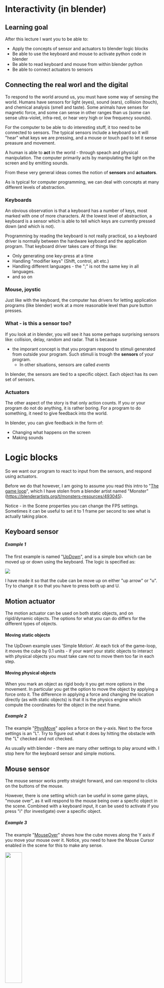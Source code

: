 # Interactivity (in blender)

## Learning goal
After this lecture I want you to be able to:

* Apply the concepts of sensor and actuators to blender logic blocks
* Be able to use the keyboard and mouse to activate python code in blender
* Be able to read keyboard and mouse from within blender python
* Be able to connect actuators to sensors

## Connecting the real worl and the digital
To respond to the world around us, you must have some way of sensing the world. Humans have sensors for light (eyes), sound (ears), collision (touch), and chemical analysis (smell and taste). Some animals have senses for magnetic force, and some can sense in other ranges than us (some can sense ultra-violet, infra-red, or hear very high or low frequency sounds).

For the computer to be able to do interesting stuff, it too need to be connected to sensors. The typical sensors include a keyboard so it will "hear" what keys we are pressing, and a mouse or touch pad to let it sense preasure and movement.

A human is able to **act** in the world - through speach and physical manipulation. The computer primarily acts by manipulating the light on the screen and by emitting sounds. 

From these very general ideas comes the notion of **sensors** and **actuators**.

As is typical for computer programming, we can deal with concepts at many different levels of abstraction.

### Keyboards
An obvious observation is that a keyboard has a number of keys, most marked with one of more characters. At the lowest level of abstraction, a keyboard is a sensor which is able to tell which keys are currently pressed down (and which is not).

Programming by reading the keyboard is not really practical, so a keyboard driver is normally between the hardware keyboard and the application program. That keyboard driver takes care of things like:

* Only generating one key-press at a time
* Handling "modifier keys" (Shift, control, alt etc.)
* Handling different languages - the ";" is not the same key in all languages.
* and so on

### Mouse, joystic
Just like with the keyboard, the computer has drivers for letting application programs (like blender) work at a more reasonable level than pure button presses.

### What - is this a sensor too?
If you look at in blender, you will see it has some perhaps surprising sensors like: collision, delay, random and radar. That is because

* the imporant concept is that you program respond to stimuli generated from outside your program. Such stimuli is trough the **sensors** of your program.
	* In other situations, sensors are called *events*

In blender, the sensors are tied to a specific object. Each object has its own set of sensors.

### Actuators
The other aspect of the story is that only action counts. If you or your program do not do anything, it is rather boring. For a program to do something, it need to give feedback into the world.

In blender, you can give feedback in the form of:

* Changing what happens on the screen
* Making sounds

# Logic blocks
So we want our program to react to input from the sensors, and respond using actuators.

Before we do that however, I am going to assume you read this intro to "[The game loop](BGEGuide-to-the-GameLoop.pdf)", which I have stolen from a blender artist named "Monster" (https://blenderartists.org/t/monsters-resources/493045).

Notice - in the Scene properties you can change the FPS settings. Sometimes it can be useful to set it to 1 frame per second to see what is actually taking place.

## Keyboard sensor
##### Example 1
The first example is named "[UpDown](blend/UpDown.blend)", and is a simple box which can be moved up or down using the keyboard. The logic is specified as:

<img src="img/UpDownLogic.png">

I have made it so that the cube can be move up on either "up arrow" or "u". Try to change it so that you have to press both up and U.

## Motion actuator
The motion actuator can be used on both static objects, and on rigid/dynamic objects. The options for what you can do differs for the different types of objects.

#### Moving static objects
The UpDown example uses 'Simple Motion'. At each tick of the game-loop, it moves the cube by 0.1 units - if your want your static objects to interact with physical objects you must take care not to move them too far in each step.

#### Moving physical objects
When you mark an object as rigid body it you get more options in the movement. In particular you get the option to move the object by applying a force onto it. 
The difference in applying a force and changing the location directly (as with static objects) is that it is the physics engine which compute the coordinates for the object in the next frame.

##### Example 2
The example "[PhysMove](blend/PhysMove.blend)" applies a force on the y-axis. Next to the force settings is an "L". Try to figure out what it does by hitting the obstacle with the "L" checked and not checked.

As usually with blender - there are many other settings to play around with. I stop here for the keyboard sensor and simple motions.

## Mouse sensor
The mouse sensor works pretty straight forward, and can respond to clicks on the buttons of the mouse.

However, there is one setting which can be useful in some game plays, "mouse over", as it will respond to the mouse being over a specfic object in the scene. Combined with a keyboard input, it can be used to activate if you press "i" (for investigate) over a specific object.

##### Example 3
The example "[MouseOver](blend/MouseOver.blend)" shows how the cube moves along the Y axis if you move your mouse over it. Notice, you need to have the Mouse Cursor enabled in the scene for this to make any sense.

<img width="33%" src="img/EnableMouseCursor.png">

## Sound activator
To add sound effects, you need to use a sound actuator. It has different settings, and I believe [the manual actually describe them fairly well](https://docs.blender.org/manual/en/latest/game_engine/logic/actuators/types/sound.html).

##### Example 4
The example "[Sound](blend/Sound.blend)" plays the boing sound when you move the cursor over the cube. Notice, the play mode of the actuator is set to "Play End", which will play the sound to the end, and ignore other signals to start playing while it is still finishing its first sound.

## Colision sensor
The collision sensor activates if the bounding box of object it is attached to is hits the bounding box of some other object. 

##### Example 5
In the example "[Boings](blend/Boings.blend)" a boing sound will be played each time one of the blue balls hits something.

## Delay, always and Edit object
The "[BallMill](blend/BallMill.blend)" uses a few other sensors and actuators. The main build is a mill wheel which is hinged on a stand. There is a feeder box that collects the balls, and the gravity and mass of the balls force the wheel to turn.

Besides the build, it is necessary to produce new balls at a steady rate, and in order for the balls not to fill up the universe, they die after a while. Lets see how this is done.

##### Making new balls
The actuator "Edit object" has several settings, here I use the "Add object". The ball will be added at the location of the owner of the actuator - in this case it is an "Empty". The object to be added must exist already in the scene. I have hidden it in the second layer. It does not matter where it is, it is used as a template and a new copy is made each time the actuator fires

##### Making many new balls
The new ball actuator is tied to an "Always sensor". That sensor simply fires at each frame. Except in our case it has a "skip of 30 frames". At 60 FPS, that is two new balls every five second. 

Notice the "[True level triggering](https://docs.blender.org/manual/en/latest/game_engine/logic/sensors/introduction.html#game-engine-logic-sensors-common-options)":

<img width="75%" src="img/Always.png">

If you do not mark this one, the "Always" is actually run only once at the beginning of the game.

##### Making the balls die
If you select the ball in the other layer, you can see it has a delay sensor. It delays for 300 frames (5 seconds at 60 FPS), then fires. The actuator is again a "Edit object" actuator, this time with "End object" as the action.

## Combining logic bricks into a small game
As you know, I have drawn some of my examples from [the car game tutorial](http://blender.freemovies.co.uk/car-game-tutorials/).

There is a [section on getting the camera to work](https://www.youtube.com/watch?v=kJNnFw0Qlic) as shown in class. 

I was not able to demo the camera in class, but here is what you need to do

<img width="50%" src="img/Camera_actuator.png">

I had forgotten to set the min and max distance, so the camera plastered itself on the car. The different properties of the camera actuator are:

* `Camera Object`- the object the camera will be following
* `Height`- how high above the `Camera Object` the camera is.
* `Axis`- what is forward on the `Camera Object`. 
* `Min`and `Max` the distance behind (with respect to the `Axis`) the camera will follow the `Camera Object`.
* `Dampning`

There are two things more - you have to activate the camera before you start the game. Setting the view to be the active camera ("Numpad 0")

<img width="66%" src="img/Active_camera.png">

When I do this, I end with a view like this (more or less):

<img width="66%" src="img/SmallCameraPerspective.png">

To make the view be all of the 3D scene, you need to enter camera mode, and then press "Home".


#### Gemstone
I could not resist, and made a gemstone mesh (see the the file `gemstone.py`). I cannot just do such thing in my head, and had to draw something to help me.

<img width="66%" src="img/Gemstone.png">

Honestly, it took me several tries until I finally wrote this little function:

```python
# computes an index based on a cyclus of N, and offset
def mod(a, N,offset):
    return (a % N) + offset
```

In my experience, you always need to be careful getting your modulus right so you can "count in cycles".

The function is used extensively to produce the gemstone mesh.

#### Lack of material
Notice, the `gemstone.py`does not produce material for the gemstone. Different materials are needed for different gemstones.

